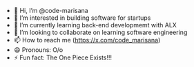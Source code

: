 - 👋 Hi, I’m @code-marisana
- 👀 I’m interested in building software for startups
- 🌱 I’m currently learning back-end developmemt with ALX
- 💞️ I’m looking to collaborate on learning software engineering
- 📫 How to reach me (https://x.com/code_marisana)
- 😄 Pronouns: O/o
- ⚡ Fun fact: The One Piece Exists!!!
